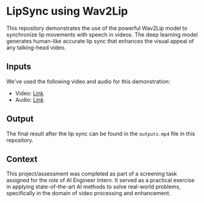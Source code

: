 # LipSync using Wav2Lip

This repository demonstrates the use of the powerful Wav2Lip model to synchronize lip movements with speech in videos. The deep learning model generates human-like accurate lip sync that enhances the visual appeal of any talking-head video.

## Inputs

We've used the following video and audio for this demonstration:

- Video: [Link](https://openinapp.co/5cwva)
- Audio: [Link](https://openinapp.co/o9vuj)

## Output

The final result after the lip sync can be found in the `outputs.mp4` file in this repository. 

## Context

This project/assessment was completed as part of a screening task assigned for the role of AI Engineer Intern. It served as a practical exercise in applying state-of-the-art AI methods to solve real-world problems, specifically in the domain of video processing and enhancement.
